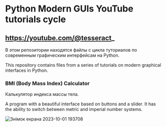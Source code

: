 # Python Modern GUIs YouTube tutorials cycle
## https://youtube.com/@tesseract_


В этом репозитории находятся файлы с цикла туториалов по современным графическим интерфейсам на Python. 

This repository contains files from a series of tutorials on modern graphical interfaces in Python.

### BMI (Body Mass Index) Calculator
Калькулятор индекса массы тела.

A program with a beautiful interface based on buttons and a slider. It has the ability to switch between metric and imperial number systems.

![Знімок екрана 2023-10-01 193708](https://github.com/DilerFeed/Python-Modern-GUIs-YouTube-tutorials-cycle/assets/33964247/7c496063-5041-4d86-afa3-3b5ce140fa9c)
